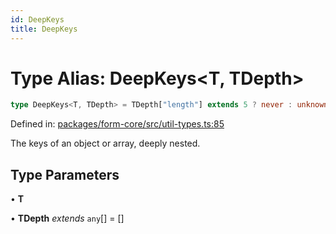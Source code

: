```yaml
---
id: DeepKeys
title: DeepKeys
---
```


<!-- DO NOT EDIT: this page is autogenerated from the type comments -->

# Type Alias: DeepKeys\<T, TDepth\>

```ts
type DeepKeys<T, TDepth> = TDepth["length"] extends 5 ? never : unknown extends T ? PrefixFromDepth<string, TDepth> : T extends readonly any[] & IsTuple<T> ? PrefixTupleAccessor<T, AllowedIndexes<T>, TDepth> : T extends any[] ? PrefixArrayAccessor<T, [...TDepth, any]> : T extends Date ? never : T extends object ? PrefixObjectAccessor<T, TDepth> : T extends string | number | boolean | bigint ? "" : never;
```

Defined in: [packages/form-core/src/util-types.ts:85](https://github.com/TanStack/form/blob/main/packages/form-core/src/util-types.ts#L85)

The keys of an object or array, deeply nested.

## Type Parameters

• **T**

• **TDepth** *extends* `any`[] = \[\]
